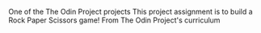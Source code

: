 One of the The Odin Project projects
This project assignment is to build a Rock Paper Scissors game!
From The Odin Project's curriculum
